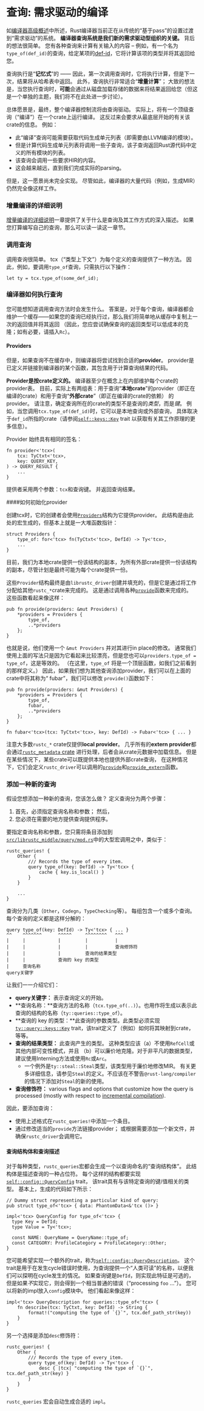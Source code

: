 # 查询: 需求驱动的编译

如[编译器高级概述][hl]中所述，Rust编译器当前正在从传统的“基于pass”的设置过渡到“需求驱动”的系统。
**编译器查询系统是我们新的需求驱动型组织的关键。**
背后的想法很简单。 您有各种查询来计算有关输入的内容
– 例如，有一个名为`type_of(def_id)`的查询，给定某项的[def-id]，它将计算该项的类型并将其返回给您。

[def-id]: appendix/glossary.md#def-id
[hl]: compiler-src.html

查询执行是“**记忆式**”的 —— 因此，第一次调用查询时，它将执行计算，但是下一次，结果将从哈希表中返回。
此外，查询执行非常适合“**增量计算**”； 大致的想法是，当您执行查询时，**可能**会通过从磁盘加载存储的数据来将结果返回给您（但这是一个单独的主题，我们将不在此处进一步讨论）。

总体愿景是，最终，整个编译器控制流将由查询驱动。
实际上，将有一个顶级查询（“编译”）在一个crate上运行编译。
这反过来会要求从最底层开始的有关该crate的信息。 例如：

- 此“编译”查询可能需要获取代码生成单元列表（即需要由LLVM编译的模块）。
- 但是计算代码生成单元列表将调用一些子查询，该子查询返回Rust源代码中定义的所有模块的列表。
- 该查询会调用一些要求HIR的内容。
- 这会越来越远，直到我们完成实际的parsing。

但是，这一愿景尚未完全实现。 尽管如此，编译器的大量代码（例如，生成MIR）仍然完全像这样工作。

### 增量编译的详细说明

[增量编译的详细说明][查询模型]一章提供了关于什么是查询及其工作方式的深入描述。
如果您打算编写自己的查询，那么可以读一读这一章节。

### 调用查询

调用查询很简单。 tcx（“类型上下文”）为每个定义的查询提供了一种方法。 因此，例如，要调用`type_of`查询，只需执行以下操作：

```rust,ignore
let ty = tcx.type_of(some_def_id);
```

### 编译器如何执行查询

您可能想知道调用查询方法时会发生什么。
答案是，对于每个查询，编译器都会维护一个缓存——如果您的查询已经执行过，那么我们将简单地从缓存中复制上一次的返回值并将其返回
（因此，您应尝试确保查询的返回类型可以低成本的克隆；如有必要，请插入`Rc`）。

#### Providers

但是，如果查询不在缓存中，则编译器将尝试找到合适的**provider**。
provider是已定义并链接到编译器的某个函数，其包含用于计算查询结果的代码。

**Provider是按crate定义的。**
编译器至少在概念上在内部维护每个crate的provider表。
目前，实际上有两组表：用于查询“**本地crate**”的provider（即正在编译的crate）和用于查询“**外部crate**”（即正在编译的crate的依赖） 的provider。
请注意，确定查询所在的crate的类型不是查询的*类型*，而是*键*。
例如，当您调用`tcx.type_of(def_id)`时，它可以是本地查询或外部查询，
具体取决于`def_id`所指的crate（请参阅[`self::keys::Key`][Key] trait 以获取有关其工作原理的更多信息）。

Provider 始终具有相同的签名：

```rust,ignore
fn provider<'tcx>(
    tcx: TyCtxt<'tcx>,
    key: QUERY_KEY,
) -> QUERY_RESULT {
    ...
}
```

提供者采用两个参数：`tcx`和查询键。 并返回查询结果。

####如何初始化provider

创建tcx时，它的创建者会使用[`Providers`][providers_struct]结构为它提供provider。
此结构是由此处的宏生成的，但基本上就是一大堆函数指针：

[providers_struct]: https://doc.rust-lang.org/nightly/nightly-rustc/rustc_middle/ty/query/struct.Providers.html

```rust,ignore
struct Providers {
    type_of: for<'tcx> fn(TyCtxt<'tcx>, DefId) -> Ty<'tcx>,
    ...
}
```

目前，我们为本地crate提供一份该结构的副本，为所有外部crate提供一份该结构的副本，尽管计划是最终可能为每个crate提供一份。

这些`Provider`结构最终是由`librustc_driver`创建并填充的，但是它是通过将工作分配给其他`rustc_*`crate来完成的。
这是通过调用各种[`provide`][provide_fn]函数来完成的。 这些函数看起来像这样：

[provide_fn]: https://doc.rust-lang.org/nightly/nightly-rustc/rustc_middle/hir/fn.provide.html

```rust,ignore
pub fn provide(providers: &mut Providers) {
    *providers = Providers {
        type_of,
        ..*providers
    };
}
```

也就是说，他们使用一个 `&mut Providers` 并对其进行in place的修改。
通常我们使用上面的写法只是因为它看起来比较漂亮，但是您也可以`providers.type_of = type_of`，这是等效的。
（在这里，`type_of` 将是一个顶层函数，如我们之前看到的那样定义。）
因此，如果我们想为其他查询添加provider，我们可以在上面的crate中将其称为“ fubar”，我们可以修改 `provide()`函数如下：

```rust,ignore
pub fn provide(providers: &mut Providers) {
    *providers = Providers {
        type_of,
        fubar,
        ..*providers
    };
}

fn fubar<'tcx>(tcx: TyCtxt<'tcx>, key: DefId) -> Fubar<'tcx> { ... }
```

注意大多数`rustc_*` crate仅提供**local provider**。
几乎所有的**extern provider**都会通过[`rustc_metadata` crate][rustc_metadata] 进行处理，后者会从crate元数据中加载信息。
但是在某些情况下，某些crate可以既提供本地也提供外部crate查询，
在这种情况下，它们会定义`rustc_driver`可以调用的[`provide`][ext_provide]和[`provide_extern`][ext_provide_extern]函数。

[rustc_metadata]: https://github.com/rust-lang/rust/tree/master/src/librustc_metadata
[ext_provide]: https://doc.rust-lang.org/nightly/nightly-rustc/rustc_codegen_llvm/attributes/fn.provide.html
[ext_provide_extern]: https://doc.rust-lang.org/nightly/nightly-rustc/rustc_codegen_llvm/attributes/fn.provide_extern.html

### 添加一种新的查询

假设您想添加一种新的查询，您该怎么做？
定义查询分为两个步骤：

1. 首先，必须指定查询名称和参数； 然后，
2. 您必须在需要的地方提供查询提供程序。

要指定查询名称和参数，您只需将条目添加到
[`src/librustc_middle/query/mod.rs`][query-mod]中的大型宏调用之中，类似于：

[query-mod]: https://doc.rust-lang.org/nightly/nightly-rustc/rustc_middle/query/index.html

```rust,ignore
rustc_queries! {
    Other {
        /// Records the type of every item.
        query type_of(key: DefId) -> Ty<'tcx> {
            cache { key.is_local() }
        }
    }

    ...
}
```

查询分为几类（`Other`，`Codegn`，`TypeChecking`等）。
每组包含一个或多个查询。 每个查询的定义都是这样分解的：

```rust,ignore
query type_of(key: DefId) -> Ty<'tcx> { ... }
^^    ^^^^^^^      ^^^^^     ^^^^^^^^   ^^^
|     |            |         |          |
|     |            |         |          查询修饰符
|     |            |         查询的结果类型
|     |            查询的 key 的类型
|     查询名称
query关键字
```

让我们一一介绍它们：

- **query关键字：** 表示查询定义的开始。
- **查询名称：**查询方法的名称（`tcx.type_of(..)`）。也用作将生成以表示此查询的结构的名称（`ty::queries::type_of`）。
- **查询的 key 的类型：**此查询的参数类型。此类型必须实现[`ty::query::keys::Key`][Key] trait，该trait定义了（例如）如何将其映射到crate，等等。
- **查询的结果类型：** 此查询产生的类型。
这种类型应该（a）不使用`RefCell`或其他内部可变性模式，并且
（b）可以廉价地克隆。对于非平凡的数据类型，建议使用Interning方法或使用`Rc`或`Arc`。
  - 一个例外是`ty::steal::Steal`类型，该类型用于廉价地修改MIR。
有关更多详细信息，请参见`Steal`的定义。不应该在不警告`@rust-lang/compiler`的情况下添加对`Steal`的新的使用。
- **查询修饰符：** various flags and options that customize how the
  query is processed (mostly with respect to [incremental compilation][incrcomp]).

[Key]: https://doc.rust-lang.org/nightly/nightly-rustc/rustc_middle/ty/query/keys/trait.Key.html
[incrcomp]: queries/incremental-compilation-in-detail.html#query-modifiers

因此，要添加查询：

- 使用上述格式在`rustc_queries!`中添加一个条目。
- 通过修改适当的`provide`方法链接provider； 或根据需要添加一个新文件，并确保`rustc_driver`会调用它。

#### 查询结构体和查询描述

对于每种类型，`rustc_queries`宏都会生成一个以查询命名的“查询结构体”。
此结构体是描述查询的一种占位符。 每个这样的结构都要实现[`self::config::QueryConfig`][QueryConfig] trait，
该trait具有与该特定查询的键/值相关的类型。
基本上，生成的代码如下所示：

```rust,ignore
// Dummy struct representing a particular kind of query:
pub struct type_of<'tcx> { data: PhantomData<&'tcx ()> }

impl<'tcx> QueryConfig for type_of<'tcx> {
  type Key = DefId;
  type Value = Ty<'tcx>;

  const NAME: QueryName = QueryName::type_of;
  const CATEGORY: ProfileCategory = ProfileCategory::Other;
}
```

您可能希望实现一个额外的trait，称为[`self::config::QueryDescription`][QueryDescription]。
这个trait是用于在发生cycle错误时使用，为查询提供一个“人类可读”的名称，以便我们可以探明在cycle发生的情况。
如果查询键是`DefId`，则实现此特征是可选的，但是如果*不*实现它，则会得到一个相当普通的错误（“processing `foo` ...”）。
您可以将新的impl放入`config`模块中。 他们看起来像这样：

[QueryConfig]: https://doc.rust-lang.org/nightly/nightly-rustc/rustc_middle/ty/query/trait.QueryConfig.html
[QueryDescription]: https://doc.rust-lang.org/nightly/nightly-rustc/rustc_query_system/query/config/trait.QueryDescription.html

```rust,ignore
impl<'tcx> QueryDescription for queries::type_of<'tcx> {
    fn describe(tcx: TyCtxt, key: DefId) -> String {
        format!("computing the type of `{}`", tcx.def_path_str(key))
    }
}
```

另一个选择是添加`desc`修饰符：

```rust,ignore
rustc_queries! {
    Other {
        /// Records the type of every item.
        query type_of(key: DefId) -> Ty<'tcx> {
            desc { |tcx| "computing the type of `{}`", tcx.def_path_str(key) }
        }
    }
}
```

`rustc_queries` 宏会自动生成合适的 `impl`。

[查询模型]: queries/incremental-compilation-in-detail.md

